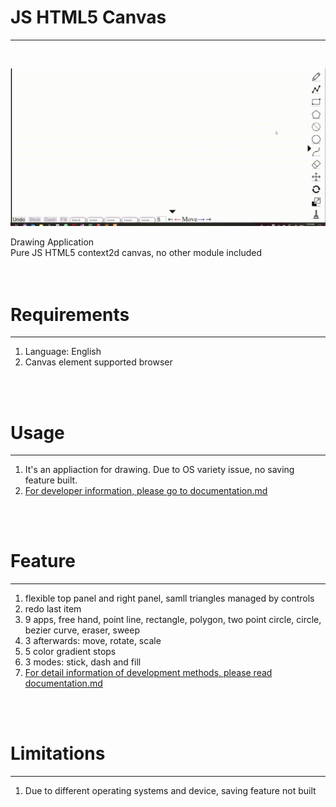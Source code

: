 <h1>JS HTML5 Canvas</h1>
<hr />
<br />

![house](https://github.com/Weilory/JavaScript-HTML5-Canvas/blob/master/docs/gif/house.gif)


Drawing Application<br />
Pure JS HTML5 context2d canvas, no other module included<br />
<br /><br />
<h1>Requirements</h1>
<hr />
<ol>
  <li>Language: English</li>
  <li>Canvas element supported browser</li>
</ol>
<br /><br />
<h1>Usage</h1>
<hr />
<ol>
  <li>It's an appliaction for drawing. Due to OS variety issue, no saving feature built. </li>
  <li><u>For developer information, please go to <a href='https://github.com/Weilory/JavaScript-HTML5-Canvas/blob/master/docs/documentation.md'>documentation.md</a></u></li>
</ol>
<br /><br />
<h1>Feature</h1>
<hr />
<ol>
  <li>flexible top panel and right panel, samll triangles managed by controls</li>
  <li>redo last item</li>
  <li>9 apps, free hand, point line, rectangle, polygon, two point circle, circle, bezier curve, eraser, sweep</li>
  <li>3 afterwards: move, rotate, scale</li>
  <li>5 color gradient stops</li>
  <li>3 modes: stick, dash and fill</li>
  <li><u>For detail information of development methods, please read <a href='https://github.com/Weilory/JavaScript-HTML5-Canvas/blob/master/docs/documentation.md'>documentation.md</a></u></li>
</ol>
<br /><br />
<h1>Limitations</h1>
<hr />
<ol>
	<li>Due to different operating systems and device, saving feature not built</li>
</ol>
<br /><br />
